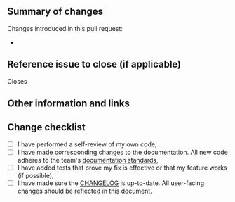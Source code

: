 ## Summary of changes

<!-- Please write a comprehensive summary of your changes and what was the motivation behind them -->

Changes introduced in this pull request:

-

## Reference issue to close (if applicable)

<!-- Include the issue reference this pull request is connected to -->
<!-- See more keywords here https://docs.github.com/en/issues/tracking-your-work-with-issues/linking-a-pull-request-to-an-issue#linking-a-pull-request-to-an-issue-using-a-keyword -->
<!--(e.g. Closes #1)-->

Closes

## Other information and links

<!-- Add any other context about the pull request here. Those might be helpful links based on your investigation, relevant commits from this or other repositories or anything else -->

## Change checklist

<!-- Please add a changelog entry for your change if needed. -->
<!-- Follow this format https://keepachangelog.com/en/1.0.0/ -->

- [ ] I have performed a self-review of my own code,
- [ ] I have made corresponding changes to the documentation. All new code adheres to the team's [documentation standards](https://github.com/ChainSafe/forest/wiki/Documentation-practices),
- [ ] I have added tests that prove my fix is effective or that my feature works (if possible),
- [ ] I have made sure the [CHANGELOG][1] is up-to-date. All user-facing changes should be reflected in this document.

<!-- Thank you 🔥 -->

[1]: https://github.com/ChainSafe/forest/blob/main/CHANGELOG.md
